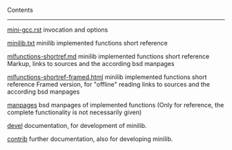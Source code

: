 Contents
________



[mini-gcc.rst](mini-gcc)
invocation and options

[minilib.txt](minilib.txt)
minilib implemented functions short reference

[mlfunctions-shortref.md](mlfunctions-shortref.md)
 minilib implemented functions short reference
 Markup, links to sources and the according bsd manpages

[mlfunctions-shortref-framed.html](mlfunctions-shortref-framed.html)
 minilib implemented functions short reference
 Framed version, for "offline" reading
 links to sources and the according bsd manpages


[manpages](./manpages)
 bsd manpages of implemented functions
 (Only for reference, the complete functionality 
 is not necessarily given)

[devel](./devel)
 documentation, for development of minilib.

 
[contrib](./contrib)
 further documentation, also for developing minilib.
